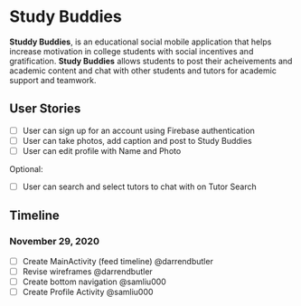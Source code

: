 # Study Buddies
**Studdy Buddies**, is an educational social mobile application that helps increase motivation in college students with social incentives and gratification. **Study Buddies** allows students to post their acheivements and academic content and chat with other students and tutors for academic support and teamwork.

## User Stories
- [ ] User can sign up for an account using Firebase authentication
- [ ] User can take photos, add caption and post to Study Buddies
- [ ] User can edit profile with Name and Photo

Optional:
- [ ] User can search and select tutors to chat with on Tutor Search

## Timeline
### November 29, 2020
- [ ] Create MainActivity (feed timeline) @darrendbutler
- [ ] Revise wireframes @darrendbutler
- [ ] Create bottom navigation @samliu000
- [ ] Create Profile Activity @samliu000
